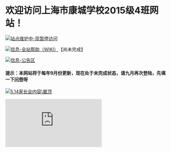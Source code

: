 # 欢迎访问上海市康城学校2015级4班网站！

[![站点维护中-现暂停访问](https://img.shields.io/badge/%E7%AB%99%E7%82%B9%E7%BB%B4%E6%8A%A4%E4%B8%AD-%E7%8E%B0%E6%9A%82%E5%81%9C%E8%AE%BF%E9%97%AE-red?logo=ifixit&style=for-the-badge)]()

[![信息-全站帮助（WIKI）](https://img.shields.io/badge/%E4%BF%A1%E6%81%AF-%E5%85%A8%E7%AB%99%E5%B8%AE%E5%8A%A9%EF%BC%88wiki%EF%BC%89-green?logo=indeed&style=for-the-badge)](wiki)【尚未完成】

[![信息-公告区](https://img.shields.io/badge/%E4%BF%A1%E6%81%AF-%E5%85%AC%E5%91%8A%E5%8C%BA-green?logo=pinboard&style=for-the-badge)](Announcement)

#### 提示：本网站将于每年9月份更新，现在处于未完成状态，请九月再次登陆，先填一下[问卷](https://f.wps.cn/form-write/ENAqQMjD/)呀





[![5.14家长会内容\置顶](https://img.shields.io/badge/%E7%BD%AE%E9%A1%B6-5.14家长会内容-green?logo=pinboard&style=for-the-badge)](Announcement/yi-qing-an-pai/)

![计数器](https://count.58q.com/hit.php?id=ymuufaq&nd=6&style=71)
